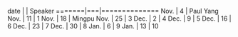 date   |  |  Speaker
=======|===|==============
Nov.  |  4 |  Paul Yang
Nov.  | 11 |  1
Nov.  | 18 |  Mingpu
Nov.  | 25 |  3
Dec.  |  2 |  4
Dec.  |  9 |  5
Dec.  | 16 |  6
Dec.  | 23 |  7
Dec.  | 30 |  8
Jan.  |  6 |  9
Jan.  | 13 |  10
